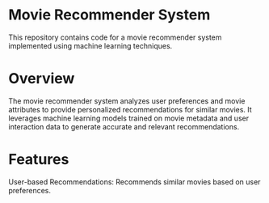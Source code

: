 # Movie Recommender System
This repository contains code for a movie recommender system implemented using machine learning techniques.

# Overview
The movie recommender system analyzes user preferences and movie attributes to provide personalized recommendations for similar movies. It leverages machine learning models trained on movie metadata and user interaction data to generate accurate and relevant recommendations.

# Features
User-based Recommendations: Recommends similar movies based on user preferences.
